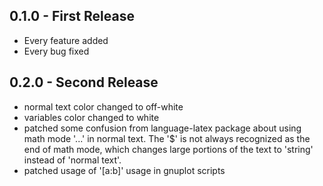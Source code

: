 ## 0.1.0 - First Release
* Every feature added
* Every bug fixed

## 0.2.0 - Second Release
* normal text color changed to off-white
* variables color changed to white
* patched some confusion from language-latex package about using math mode '$...$' in normal text.
The '$' is not always recognized as the end of math mode, which changes large portions of the text
to 'string' instead of 'normal text'.
* patched usage of '[a:b]' usage in gnuplot scripts
